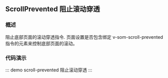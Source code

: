 ## ScrollPrevented 阻止滚动穿透

### 概述

阻止底部页面的滚动穿透指令. 页面设置是否包含绑定 v-som-scroll-prevented 指令的元素来控制底部页面的滚动。

### 代码演示

::: demo scroll-prevented
阻止滚动穿透
:::
